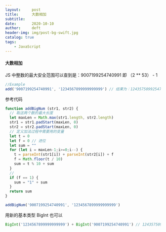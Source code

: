 ```yaml
---
layout:     post
title:      大数相加
subtitle:
date:       2020-10-10
author:     deft
header-img: img/post-bg-swift.jpg
catalog: true
tags:
    - JavaScript
---
```


#### 大数相加

JS 中整数的最大安全范围可以查到是：9007199254740991 即 （2 ** 53） - 1

```js
//Example
add('9007199254740991', '1234567899999999999') // 结果为：1243575099254740990
```

参考代码

```js
function addBigNum (str1, str2) {
  // 取这两个数的最大长度
  let maxLen = Math.max(str1.length, str2.length)
  str1 = str1.padStart(maxLen, 0)
  str2 = str2.padStart(maxLen, 0)
  // 定义加法过程中需要用的变量
  let t = 0
  let f = 0 // 进位
  let sum = ""
  for (let i = maxLen-1;i>=0;i--) {
    t = parseInt(str1[i]) + parseInt(str2[i]) + f
    f = Math.floor(t / 10)
    sum = t % 10 + sum
  }
  //
  if (f == 1) {
    sum = "1" + sum
  }
  return sum
}

addBigNum('9007199254740991', '1234567899999999999')
```

用新的基本类型 BigInt 也可以

```js
BigInt('1234567899999999999') + BigInt('9007199254740991') // 1243575099254740990n
```

